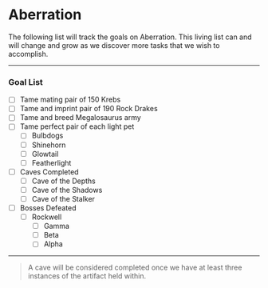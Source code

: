# Aberration
The following list will track the goals on Aberration. This living list can and will change and grow as we discover more tasks that we wish to accomplish.

---
### Goal List
- [ ] Tame mating pair of 150 Krebs
- [ ] Tame and imprint pair of 190 Rock Drakes
- [ ] Tame and breed Megalosaurus army
- [ ] Tame perfect pair of each light pet
  - [ ] Bulbdogs
  - [ ] Shinehorn
  - [ ] Glowtail
  - [ ] Featherlight
- [ ] Caves Completed
  - [ ] Cave of the Depths
  - [ ] Cave of the Shadows
  - [ ] Cave of the Stalker
- [ ] Bosses Defeated
  - [ ] Rockwell
    - [ ] Gamma
    - [ ] Beta
    - [ ] Alpha

---

> A cave will be considered completed once we have at least three instances of the artifact held within.
